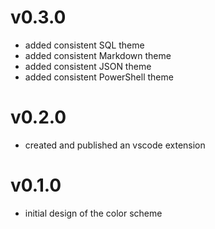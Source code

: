 # v0.3.0
  
  * added consistent SQL theme
  * added consistent Markdown theme
  * added consistent JSON theme
  * added consistent PowerShell theme 

# v0.2.0

  * created and published an vscode extension

# v0.1.0

 * initial design of the color scheme